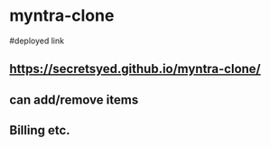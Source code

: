 # myntra-clone
#deployed link
## https://secretsyed.github.io/myntra-clone/
## can add/remove items
## Billing etc.
